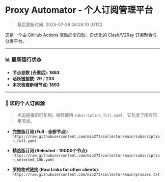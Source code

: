 # Proxy Automator - 个人订阅管理平台
> 最后更新时间: 2025-07-28 06:26:10 (UTC)

这是一个由 GitHub Actions 驱动的全自动、自优化的 Clash/V2Ray 订阅聚合与分发平台。

---
### 📊 **最新运行状态**
- **节点总数 (去重后)**: **1893**
- **活跃链接数**: **29** / **233**
- **本次检查新增节点**: **1893**

---

### 🚀 **您的个人订阅源**

> 点击链接即可复制。推荐使用 `subscription_full.yaml`，它包含了所有可用节点。

- **完整版订阅 (Full - 全部节点)**:
``https://raw.githubusercontent.com/mio273/collector/main/subscription_full.yaml``

- **精选版订阅 (Selected - 10000个节点)**:
``https://raw.githubusercontent.com/mio273/collector/main/subscription_selected_10k.yaml``

- **原始格式链接 (Raw Links for other clients)**:
``https://raw.githubusercontent.com/mio273/collector/main/proxies.txt``
